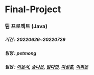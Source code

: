 # Final-Project
### 팀 프로젝트 (Java)
##### 기간 : 20220626~20220729

##### 팀명 : petmong
##### 팀원 : [이윤서](https://github.com/yunsser), [송나은](https://github.com/ssongbt), [임다현](https://github.com/LimDahyun), [지성훈](https://github.com/jshoon), [이희윤](https://github.com/leehee11)

